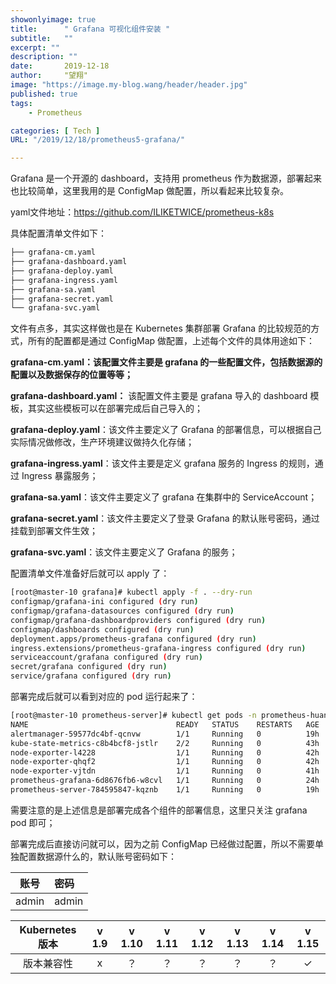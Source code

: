 ```yaml
---
showonlyimage: true
title:      " Grafana 可视化组件安装 "
subtitle:   ""
excerpt: ""
description: ""
date:       2019-12-18
author:     "望翔"
image: "https://image.my-blog.wang/header/header.jpg"
published: true
tags:
    - Prometheus

categories: [ Tech ]
URL: "/2019/12/18/prometheus5-grafana/"

---
```


Grafana 是一个开源的 dashboard，支持用 prometheus 作为数据源，部署起来也比较简单，这里我用的是 ConfigMap 做配置，所以看起来比较复杂。

yaml文件地址：https://github.com/ILIKETWICE/prometheus-k8s

具体配置清单文件如下：

```bash
├── grafana-cm.yaml
├── grafana-dashboard.yaml
├── grafana-deploy.yaml
├── grafana-ingress.yaml
├── grafana-sa.yaml
├── grafana-secret.yaml
└── grafana-svc.yaml
```

文件有点多，其实这样做也是在 Kubernetes 集群部署 Grafana 的比较规范的方式，所有的配置都是通过 ConfigMap 做配置，上述每个文件的具体用途如下：

**grafana-cm.yaml：**该配置文件主要是 grafana 的一些配置文件，包括数据源的配置以及数据保存的位置等等**；**

**grafana-dashboard.yaml：** 该配置文件主要是 grafana 导入的 dashboard 模板，其实这些模板可以在部署完成后自己导入的；

**grafana-deploy.yaml**：该文件主要定义了 Grafana 的部署信息，可以根据自己实际情况做修改，生产环境建议做持久化存储；

**grafana-ingress.yaml**：该文件主要是定义 grafana 服务的 Ingress 的规则，通过 Ingress 暴露服务；

**grafana-sa.yaml**：该文件主要定义了 grafana 在集群中的 ServiceAccount；

**grafana-secret.yaml**：该文件主要定义了登录 Grafana 的默认账号密码，通过挂载到部署文件生效；

**grafana-svc.yaml**：该文件主要定义了 Grafana 的服务；

配置清单文件准备好后就可以 apply 了：

```bash
[root@master-10 grafana]# kubectl apply -f . --dry-run
configmap/grafana-ini configured (dry run)
configmap/grafana-datasources configured (dry run)
configmap/grafana-dashboardproviders configured (dry run)
configmap/dashboards configured (dry run)
deployment.apps/prometheus-grafana configured (dry run)
ingress.extensions/prometheus-grafana-ingress configured (dry run)
serviceaccount/grafana configured (dry run)
secret/grafana configured (dry run)
service/grafana configured (dry run)
```

部署完成后就可以看到对应的 pod 运行起来了：

```bash
[root@master-10 prometheus-server]# kubectl get pods -n prometheus-huang
NAME                                 READY   STATUS    RESTARTS   AGE
alertmanager-59577dc4bf-qcnvw        1/1     Running   0          19h
kube-state-metrics-c8b4bcf8-jstlr    2/2     Running   0          43h
node-exporter-l4228                  1/1     Running   0          42h
node-exporter-qhqf2                  1/1     Running   0          42h
node-exporter-vjtdn                  1/1     Running   0          41h
prometheus-grafana-6d8676fb6-w8cvl   1/1     Running   0          24h
prometheus-server-784595847-kqznb    1/1     Running   0          19h
```

需要注意的是上述信息是部署完成各个组件的部署信息，这里只关注 grafana pod 即可；

部署完成后直接访问就可以，因为之前 ConfigMap 已经做过配置，所以不需要单独配置数据源什么的，默认账号密码如下：

| 账号  | 密码  |
| :---: | :---- |
| admin | admin |

| Kubernetes 版本 | v 1.9 | v 1.10 | v 1.11 | v 1.12 | v 1.13 | v 1.14 | v 1.15 |
| :-------------: | :---: | :----: | :----: | :----: | :----: | :----: | :----: |
|   版本兼容性    |   x   |   ？   |   ？   |   ？   |   ？   |   ？   |   ✓    |


